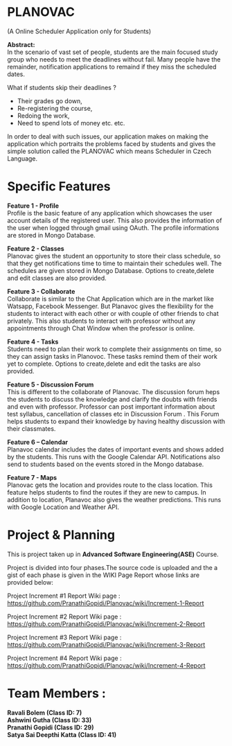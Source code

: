 # PLANOVAC  
(A Online Scheduler Application only for Students)   
  
  
**Abstract:**  
In the scenario of vast set of people, students are the main focused study group who needs to meet the deadlines without fail. Many people have the remainder, notification applications to remaind if they miss the scheduled dates. 
  
What if students skip their deadlines ?
 - Their grades go down, 
 - Re-registering the course,
 - Redoing the work,
 - Need to spend lots of money etc. etc.      
   
In order to deal with such issues, our application makes on making the application which portraits the problems faced by students and gives the simple solution called the PLANOVAC which means Scheduler in Czech Language.   
  
# Specific Features  
**Feature 1 - Profile**  
Profile is the basic feature of any application which showcases the user account details of the registered user. This also provides the information of the user when logged through gmail using OAuth. The profile informations are stored in Mongo Database.  
  
**Feature 2 - Classes**  
Planovac gives the student an opportunity to store their class schedule, so that they get notifications time to time to maintain their schedules well. The schedules are given stored in Mongo Database. Options to create,delete and edit classes are also provided.
   
**Feature 3 - Collaborate**   
Collaborate is similar to the Chat Application which are in the market like Watsapp, Facebook Messenger. But Planavoc gives the flexibility for the students to interact with each other or with couple of other friends to chat privately. This also students to interact with professor without any appointments through Chat Window when the professor is online.    
   
**Feature 4 - Tasks**    
Students need to plan their work to complete their assignments on time, so they can assign tasks in Planovoc. These tasks remind them of their work yet to complete. Options to create,delete and edit the tasks are also provided.   
   
**Feature 5 - Discussion Forum**    
This is different to the collaborate of Planovac. The discussion forum heps the students to discuss the knowledge and clarify the doubts with friends and even with professor. Professor can post important information about test syllabus, cancellation of classes etc in Discussion Forum . This Forum helps students to expand their knowledge by having healthy discussion with their classmates.   
   
**Feature 6 – Calendar**    
Planavoc calendar includes the dates of important events and shows added by the students. This runs with the Google Calendar API. Notifications also send to students based on the events stored in the Mongo database.   
   
**Feature 7 - Maps**  
Planovac gets the location and provides route to the class location. This feature helps students to find the routes if they are new to campus. In addition to location, Planavoc also gives the weather predictions. This runs with Google Location and Weather API.
  
# Project & Planning  
This is project taken up in **Advanced Software Engineering(ASE)** Course.   
   
Project is divided into four phases.The source code is uploaded and the a gist of each phase is given in the WIKI Page Report whose links are provided below:  

Project Increment #1 Report Wiki page : https://github.com/PranathiGopidi/Planovac/wiki/Increment-1-Report

Project Increment #2 Report Wiki page : https://github.com/PranathiGopidi/Planovac/wiki/Increment-2-Report   

Project Increment #3 Report Wiki page : https://github.com/PranathiGopidi/Planovac/wiki/Increment-3-Report

Project Increment #4 Report Wiki page : https://github.com/PranathiGopidi/Planovac/wiki/Increment-4-Report   

# Team Members :  
**Ravali Bolem (Class ID: 7)**   
**Ashwini Gutha (Class ID: 33)**  
**Pranathi Gopidi (Class ID: 29)**  
**Satya Sai Deepthi Katta (Class ID: 41)**   


